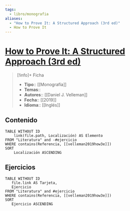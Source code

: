 ```yaml
---
tags:
  - libro/monografia
aliases:
  - "How to Prove It: A Structured Approach (3rd ed)"
  - How to Prove It
---
```

# [How to Prove It: A Structured Approach (3rd ed)](https://www.cambridge.org/highereducation/books/how-to-prove-it/6D2965D625C6836CD4A785A2C843B3DA)

>[!info]+ Ficha
>- **Tipo**:: [[Monografía]]
>- **Temas**::
>- **Autores**:: [[Daniel J. Velleman]]
>- **Fecha**:: [[2019]]
>- **Idioma**:: [[Inglés]]

## Contenido
```dataview
TABLE WITHOUT ID
    link(file.path, Localización) AS Elemento
FROM "Literatura" and -#ejercicio
WHERE contains(Referencia, [[velleman2019how3e]])
SORT
    Localización ASCENDING
```

## Ejercicios
 ```dataview
TABLE WITHOUT ID
    file.link AS Tarjeta,
    Ejercicio
FROM "Literatura" and #ejercicio
WHERE contains(Referencia, [[velleman2019how3e]])
SORT
    Ejercicio ASCENDING
```
